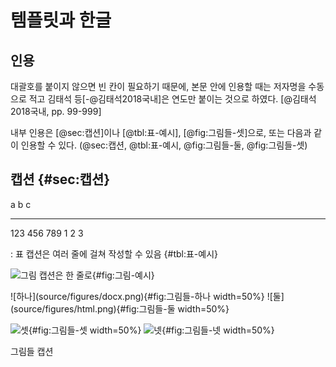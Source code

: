 
# 템플릿과 한글

## 인용

대괄호를 붙이지 않으면 빈 칸이 필요하기 때문에, 본문 안에 인용할 때는 저자명을 수동으로 적고 김태석 등[-@김태석2018국내]은 연도만 붙이는 것으로 하였다. [@김태석2018국내, pp. 99-999]

내부 인용은 [@sec:캡션]이나 [@tbl:표-예시], [@fig:그림들-셋]으로, 또는 다음과 같이 인용할 수 있다. (@sec:캡션, @tbl:표-예시, @fig:그림들-둘, @fig:그림들-셋)


## 캡션 {#sec:캡션}


a         b            c
------ --------- -------
123     456         789
1       2          3

: 표 캡션은
여러 줄에
걸쳐
작성할 수 있음 {#tbl:표-예시}


![그림 캡션은 한 줄로](source/figures/markdown.png){#fig:그림-예시}

<div id="fig:그림들">
![하나](source/figures/docx.png){#fig:그림들-하나 width=50%}
![둘](source/figures/html.png){#fig:그림들-둘 width=50%}

![셋](source/figures/latex.png){#fig:그림들-셋 width=50%}
![넷](source/figures/markdown.png){#fig:그림들-넷 width=50%}

그림들 캡션
</div>